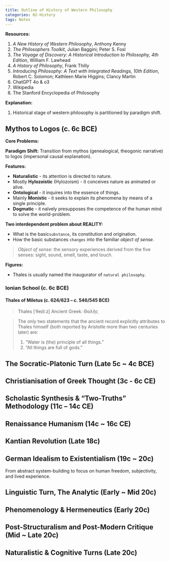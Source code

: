 ```yaml
---
title: Outline of History of Western Philosophy
categories: 02-History
tags: Notes
---
```


**Resources:**
1. *A New History of Western Philosophy*, Anthony Kenny
2. *The Philosophers Toolkit*, Julian Baggini; Peter S. Fosl
3. *The Voyage of Discovery: A Historical Introduction to Philosophy, 4th Edition*, William F. Lawhead
4. *A History of Philosophy*, Frank Thilly
5. *Introducing Philosophy: A Text with Integrated Readings, 10th Edition*, Robert C. Solomon; Kathleen Marie Higgins; Clancy Martin
6. ChatGPT 4o & o3
7. Wikipedia
8. The Stanford Encyclopedia of Philosophy

**Explanation:**
1. Historical stage of western philosophy is partitioned by paradigm shift.

## Mythos to Logos (c. 6c BCE)

**Core Problems:**

**Paradigm Shift:** Transition from mythos (genealogical, theogonic narrative) to logos (impersonal causal explanation).

**Features:**
  - **Naturalistic** - its attention is directed to nature.
  - Mostly **Hylozoistic** (Hylozoism) - it conceives nature as animated or alive.
  - **Ontological** - it inquires into the essence of things.
  - Mainly **Monistic** - it seeks to explain its phenomena by means of a single principle.
  - **Dogmatic** - it naïvely presupposes the competence of the human mind to solve the world-problem.

**Two interdependent problem about REALITY:** 
  - What is the basic`substance`, its constitution and origination.
  - How the basic substances `changes` into the familiar *object of sense*.

> *Object of sense*: the sensory experiences derived from the five senses: sight, sound, smell, taste, and touch.

**Figures:** 
  - Thales is usually named the inaugurator of `natural philosophy`.

### Ionian School (c. 6c BCE)

#### Thales of Miletus (c. 624/623 – c. 546/545 BCE)

> Thales [ˈθeɪliːz] Ancient Greek: Θαλῆς

> The only two statements that the ancient record explicitly attributes to Thales himself (both reported by Aristotle more than two centuries later) are:
> 1. “Water is (the) principle of all things.”
> 2. “All things are full of gods.”

## The Socratic-Platonic Turn (Late 5c ~ 4c BCE)

## Christianisation of Greek Thought (3c - 6c CE)

## Scholastic Synthesis & “Two-Truths” Methodology (11c – 14c CE)

## Renaissance Humanism (14c ~ 16c CE)

## Kantian Revolution (Late 18c)

## German Idealism to Existentialism (19c ~ 20c)
From abstract system-building to focus on human freedom, subjectivity, and lived experience.

## Linguistic Turn, The Analytic (Early ~ Mid 20c)

## Phenomenology & Hermeneutics (Early 20c)


## Post-Structuralism and Post-Modern Critique (Mid ~ Late 20c)

## Naturalistic & Cognitive Turns (Late 20c)